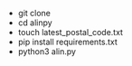 - git clone
- cd alinpy
- touch latest_postal_code.txt
- pip install requirements.txt
- python3 alin.py
